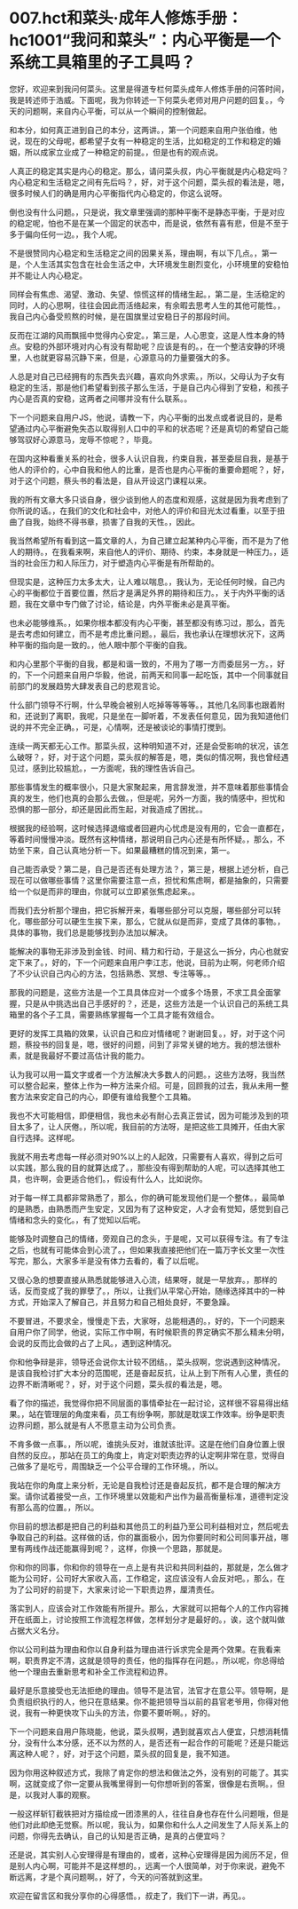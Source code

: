 # 007.hct和菜头·成年人修炼手册：hc1001“我问和菜头”：内心平衡是一个系统工具箱里的子工具吗？

您好，欢迎来到我问何菜头。这里是得道专栏何菜头成年人修炼手册的问答时间，我是转述师于浩威。下面呢，我为你转述一下何菜头老师对用户问题的回复。，今天的问题啊，来自内心平衡，可以从一个瞬间的控制做起。

和本分，如何真正进到自己的本分，这两讲。，第一个问题来自用户张伯维，他说，现在的父母呢，都希望子女有一种稳定的生活，比如稳定的工作和稳定的婚姻，所以成家立业成了一种稳定的前提。，但是也有的观点说。

人真正的稳定其实是内心的稳定。那么，请问菜头叔，内心平衡就是内心稳定吗？内心稳定和生活稳定之间有先后吗？，好，对于这个问题，菜头叔的看法是，嗯，很多时候人们的确是用内心平衡指代内心稳定的，你这么说呀。

倒也没有什么问题。，只是说，我文章里强调的那种平衡不是静态平衡，于是对应的稳定呢，怕也不是在某一个固定的状态中，而是说，依然有喜有悲，但是不至于多于偏向任何一边。，我个人呢。

不是很赞同内心稳定和生活稳定之间的因果关系，理由啊，有以下几点。，第一是，个人生活其实包含在社会生活之中，大环境发生剧烈变化，小环境里的安稳怕并不能让人内心稳定。

同样会有焦虑、渴望、激动、失望、惊慌这样的情绪生起。，第二是，生活稳定的同时，人的心思啊，往往会因此而活络起来，有余暇去思考人生的其他可能性。，我自己内心备受煎熬的时候，是在国旗里过安稳日子的那段时间。

反而在江湖的风雨飘摇中觉得内心安定。，第三是，人心思变，这是人性本身的特点。安稳的外部环境对内心有没有帮助呢？应该是有的。，在一个整洁安静的环境里，人也就更容易沉静下来，但是，心源意马的力量要强大的多。

人总是对自己已经拥有的东西失去兴趣，喜欢向外求索。，所以，父母认为子女有稳定的生活，那是他们希望看到孩子那么生活，于是自己内心得到了安稳，和孩子内心是否真的安稳，这两者之间哪并没有什么联系。。

下一个问题来自用户JS，他说，请教一下，内心平衡的出发点或者说目的，是希望通过内心平衡避免失态以取得别人口中的平和的状态呢？还是真切的希望自己能够驾驭好心源意马，宠辱不惊呢？，毕竟。

在国内这种看重关系的社会，很多人认识自我，约束自我，甚至委屈自我，是基于他人的评价的，心中自我和他人的比重，是否也是内心平衡的重要命题呢？，好，对于这个问题，蔡头书的看法是，自从开设这门课程以来。

我的所有文章大多只谈自身，很少谈到他人的态度和观感，这就是因为我考虑到了你所说的话。，在我们的文化和社会中，对他人的评价和目光太过看重，以至于扭曲了自我，始终不得书章，损害了自我的天性。，因此。

我当然希望所有看到这一篇文章的人，为自己建立起某种内心平衡，而不是为了他人的期待。，在我看来啊，来自他人的评价、期待、约束，本身就是一种压力。，适当的社会压力和人际压力，对于塑造内心平衡是有所帮助的。

但现实是，这种压力太多太大，让人难以喘息。，我认为，无论任何时候，自己内心的平衡都位于首要位置，然后才是满足外界的期待和压力。，关于内外平衡的话题，我在文章中专门做了讨论，结论是，内外平衡未必是真平衡。

也未必能够维系。，如果你根本都没有内心平衡，甚至都没有练习过，那么，首先是去考虑如何建立，而不是考虑比重问题。，最后，我也承认在理想状况下，这两种平衡的指向是一致的。，他人眼中那个平衡的自我。

和内心里那个平衡的自我，都是和谐一致的，不用为了哪一方而委屈另一方。，好的，下一个问题来自用户华毅，他说，前两天和同事一起吃饭，其中一个同事就目前部门的发展趋势大肆发表自己的悲观言论。

什么部门领导不行啊，什么早晚会被别人吃掉等等等等。，其他几名同事也跟着附和，还说到了离职，我呢，只是坐在一脚听着，不发表任何意见，因为我知道他们说的并不完全正确。，可是，心情啊，还是被谈论的事情打搅到。

连续一两天都无心工作。那菜头叔，这种明知道不对，还是会受影响的状况，该怎么破呀？，好，对于这个问题，菜头叔的解答是，嗯，类似的情况啊，我也曾经遇见过，感到比较尴尬。，一方面呢，我的理性告诉自己。

那些事情发生的概率很小，只是大家聚起来，用言辞发泄，并不意味着那些事情会真的发生，他们也真的会那么去做。，但是呢，另外一方面，我的情感中，担忧和恐惧的那一部分，却还是因此而生起，对我造成了困扰。。

根据我的经验啊，这时候选择退缩或者回避内心忧虑是没有用的，它会一直都在，等着时间慢慢冲淡。既然有这种情绪，那说明自己内心还是有所怀疑。，那么，不妨坐下来，自己认真地分析一下。如果最糟糕的情况到来，第一。

自己能否承受？第二是，自己是否还有处理方法？，第三是，根据上述分析，自己现在可以做哪些事情？这里你需要注意一点，担忧和焦虑啊，都是抽象的，只需要给一个似是而非的理由，你就可以立即紧张焦虑起来。。

而我们去分析那个理由，把它拆解开来，看哪些部分可以克服，哪些部分可以转化，哪些部分可以硬生生挨下来，那么，它就从似是而非，变成了具体的事物。，具体的事物，我们总是能够找到办法加以解决。

能解决的事物无非涉及到金钱、时间、精力和行动，于是这么一拆分，内心也就安定下来了。，好的，下一个问题来自用户李江志，他说，目前为止啊，何老师介绍了不少认识自己内心的方法，包括熟悉、冥想、专注等等。。

那我的问题是，这些方法是一个工具具体应对一个或多个场景，不求工具全面掌握，只是从中挑选出自己手感好的？，还是，这些方法是一个认识自己的系统工具箱里的各个子工具，需要熟练掌握每一个工具才能有效组合。

更好的发挥工具箱的效果，认识自己和应对情绪呢？谢谢回复。，好，对于这个问题，蔡投书的回复是，嗯，很好的问题，问到了非常关键的地方。我的想法很朴素，就是我最好不要过高估计我的能力。

认为我可以用一篇文字或者一个方法解决大多数人的问题。，这些方法呀，我当然可以整合起来，整体上作为一种方法来介绍。可是，回顾我的过去，我从未用一整套方法来安定自己的内心，即便有谁给我整个工具箱。

我也不大可能相信，即便相信，我也未必有耐心去真正尝试，因为可能涉及到的项目太多了，让人厌倦。，所以呢，我目前的方法呀，是把这些工具摊开，任由大家自行选择。这样呢。

我就不用去考虑每一样必须对90%以上的人起效，只需要有人喜欢，得到之后可以实践，那么我的目的就算达成了。，那些没有得到帮助的人呢，可以选择其他工具，也许啊，会更适合他们。，假设有什么人，比如说你。

对于每一样工具都非常熟悉了，那么，你的确可能发现他们是一个整体。，最简单的是熟悉，由熟悉而产生安定，又因为有了这种安定，人才会有觉知，感觉到自己情绪和念头的变化。，有了觉知以后呢。

能够及时调整自己的情绪，旁观自己的念头，于是呢，又可以获得专注。有了专注之后，也就有可能体会到心流了。，但如果我直接把他们在一篇万字长文里一次性写完，那么，大家多半是没有体力去看的，看了以后呢。

又很心急的想要直接从熟悉就能够进入心流，结果呀，就是一早放弃。，那样的话，反而变成了我的罪孽了。，所以，让我们从平常心开始，随缘选择其中的一种方式，开始深入了解自己，并且努力和自己相处良好，不要急躁。

不要冒进，不要求全，慢慢走下去，大家呀，总能相遇的。，好的，下一个问题来自用户你了同学，他说，实际工作中啊，有时候职责的界定确实不那么精未分明，会说的反而比会做的占了上风。，遇到这种情况。

你和他争辩是非，领导还会说你太计较不团结。，菜头叔啊，您说遇到这种情况，是该自我检讨扩大本分的范围呢，还是奋起反抗，让从上到下所有人心里，责任的边界不断清晰呢？，好，对于这个问题，菜头叔的看法是，嗯。

看了你的描述，我觉得你把不同层面的事情牵扯在一起讨论，这样很不容易得出结果。，站在管理层的角度来看，员工有纷争啊，那就是耽误工作效率。纷争是职责边界问题，那么就是有人不愿意主动为公司负责。

不肯多做一点事。，所以呢，谁挑头反对，谁就该批评。这是在他们自身位置上很自然的反应。，那站在员工的角度上，肯定对职责边界的认定啊非常在意，觉得自己做多了是吃亏，周围缺乏一个公平合理的工作环境。，所以。

我站在你的角度上来分析，无论是自我检讨还是奋起反抗，都不是合理的解决方案。请你试着接受一点，工作环境里以效能和产出作为最高衡量标准，道德判定没有那么高的位置。，所以。

你目前的想法都是把自己的利益和其他员工的利益乃至公司利益相对立，然后呢去争取自己的利益。这样做的话，你的赢面极小，因为你要同时和公司同事开战，哪里有两线作战还能赢得到呢？，这样，你换一个思路，那就是。

你和你的同事，你和你的领导在一点上是有共识和共同利益的，那就是，怎么做才能为公司好，公司好大家收入高，工作稳定，这应该没有人会反对吧。，那么，在为了公司好的前提下，大家来讨论一下职责边界，厘清责任。

落实到人，应该会对工作效能有所提升。那么，大家就可以把每个人的工作内容摊开在纸面上，讨论按照工作流程怎样做，怎样划分才是最好的。，诶，这个就叫做占据大义名分。

你以公司利益为理由和你以自身利益为理由进行诉求完全是两个效果。在我看来啊，职责界定不清，这就是领导的责任，他的指挥存在问题。，所以呢，你总得给他一个理由去重新思考和补全工作流程和边界。

最好是乐意接受也无法拒绝的理由。领导不是法官，法官才在意公平。领导啊，是负责组织执行的人，他只在意结果。你不能把领导当以前的县官老爷用，你得对他说，我有一种更快攻下山头的方法，你要不要听啊。，好的。

下一个问题来自用户陈晓能，他说，菜头叔啊，遇到就喜欢占人便宜，只想消耗情分，没有什么本分感，还不以为然的人，是否还有一起合作的可能呢？还是只能远离这种人呢？，好，对于这个问题，菜头叔的回复是，我不知道。

因为你用这种叙述方式，我除了肯定你的想法和做法之外，没有别的可能了。其实啊，这就变成了你一定要从我嘴里得到一句你想听到的答案，很像是右贡啊。，但是，以我对人事的观察。

一般这样斩钉截铁把对方描绘成一团漆黑的人，往往自身也存在什么问题哦，但是他们对此却绝无觉察。所以呢，我认为，如果你和什么人之间发生了人际关系上的问题，你得先去确认，自己的认知是否正确，是真的占便宜吗？

还是说，其实别人心安理得是有理由的，或者，这种心安理得是因为阅历不足，但是别人内心啊，可能并不是这样想的。，远离一个人很简单，对于你来说，避免不断远离，才是个真问题啊。，好了，今天的问答就到这里。

欢迎在留言区和我分享你的心得感悟。，叔走了，我们下一讲，再见。。